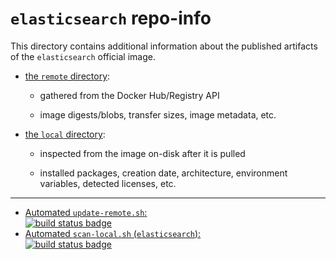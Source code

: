 # `elasticsearch` repo-info

This directory contains additional information about the published artifacts of the `elasticsearch` official image.

-	[the `remote` directory](remote/):

	-	gathered from the Docker Hub/Registry API

	-	image digests/blobs, transfer sizes, image metadata, etc.

-	[the `local` directory](local/):

	-	inspected from the image on-disk after it is pulled

	-	installed packages, creation date, architecture, environment variables, detected licenses, etc.

---

-	[Automated `update-remote.sh`:  
	![build status badge](https://doi-janky.infosiftr.net/job/repo-info/job/remote/badge/icon)](https://doi-janky.infosiftr.net/job/repo-info/job/remote/)
-	[Automated `scan-local.sh` (`elasticsearch`):  
	![build status badge](https://doi-janky.infosiftr.net/job/repo-info/job/local/job/elasticsearch/badge/icon)](https://doi-janky.infosiftr.net/job/repo-info/job/local/job/elasticsearch)
